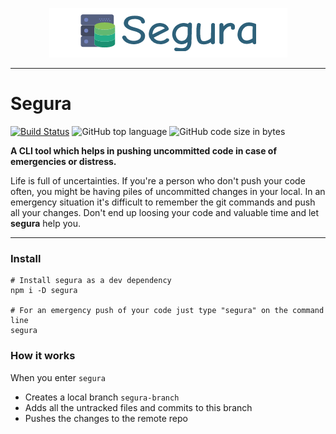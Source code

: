 <p align="center">
  <img src="segura.png" />
</p>

---

# Segura

[![Build Status](https://travis-ci.com/karthickram286/segura.svg?token=QzM2quCoyhQKHXxybr3h&branch=master)](https://travis-ci.com/karthickram286/segura)  ![GitHub top language](https://img.shields.io/github/languages/top/karthickram286/segura)  ![GitHub code size in bytes](https://img.shields.io/github/languages/code-size/karthickram286/segura)


**A CLI tool which helps in pushing uncommitted code in case of emergencies or distress.**

Life is full of uncertainties. If you're a person who don't push your code often, you might be having piles of uncommitted changes in your local. In an emergency situation it's difficult to remember the git commands and push all your changes. Don't end up loosing your code and valuable time and let **segura** help you.

---

### Install

```
# Install segura as a dev dependency
npm i -D segura

# For an emergency push of your code just type "segura" on the command line
segura
```

### How it works

When you enter `segura`
- Creates a local branch `segura-branch`
- Adds all the untracked files and commits to this branch
- Pushes the changes to the remote repo
